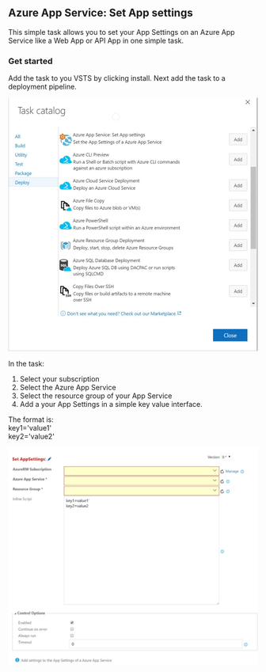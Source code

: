 ## Azure App Service: Set App settings ##

This simple task allows you to set your App Settings on an Azure App Service like a Web App or API App in one simple task.

### Get started ###
Add the task to you VSTS by clicking install. Next add the task to a deployment pipeline.   

![image](/AzureAppServiceSetAppSettings/images/screen1.JPG)   

In the task:
1) Select your subscription
2) Select the Azure App Service
3) Select the resource group of your App Service
4) Add a your App Settings in a simple key value interface.

The format is:  
key1='value1'   
key2='value2'

![image](/AzureAppServiceSetAppSettings/images/screen2.JPG)   
